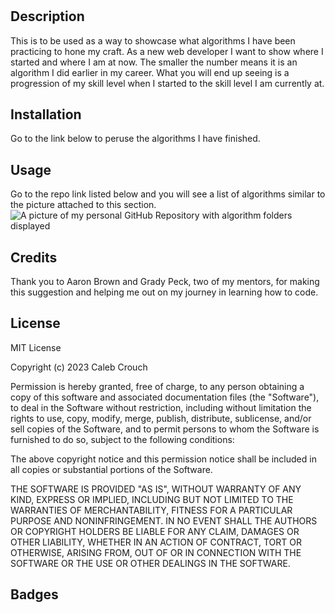 # <Finished Algorithms>

## Description

This is to be used as a way to showcase what algorithms I have been practicing to hone my craft. As a new web developer I want to show where I started and where I am at now. The smaller the number means it is an algorithm I did earlier in my career. What you will end up seeing is a progression of my skill level when I started to the skill level I am currently at. 

## Installation

Go to the link below to peruse the algorithms I have finished. 

## Usage

Go to the repo link listed below and you will see a list of algorithms similar to the picture attached to this section.
![A picture of my personal GitHub Repository with algorithm folders displayed]()

## Credits

Thank you to Aaron Brown and Grady Peck, two of my mentors, for making this suggestion and helping me out on my journey in learning how to code. 

## License

MIT License

Copyright (c) 2023 Caleb Crouch

Permission is hereby granted, free of charge, to any person obtaining a copy of this software and associated documentation files (the "Software"), to deal in the Software without restriction, including without limitation the rights to use, copy, modify, merge, publish, distribute, sublicense, and/or sell copies of the Software, and to permit persons to whom the Software is furnished to do so, subject to the following conditions:

The above copyright notice and this permission notice shall be included in all copies or substantial portions of the Software.

THE SOFTWARE IS PROVIDED "AS IS", WITHOUT WARRANTY OF ANY KIND, EXPRESS OR IMPLIED, INCLUDING BUT NOT LIMITED TO THE WARRANTIES OF MERCHANTABILITY, FITNESS FOR A PARTICULAR PURPOSE AND NONINFRINGEMENT. IN NO EVENT SHALL THE AUTHORS OR COPYRIGHT HOLDERS BE LIABLE FOR ANY CLAIM, DAMAGES OR OTHER LIABILITY, WHETHER IN AN ACTION OF CONTRACT, TORT OR OTHERWISE, ARISING FROM, OUT OF OR IN CONNECTION WITH THE SOFTWARE OR THE USE OR OTHER DEALINGS IN THE SOFTWARE.

## Badges


